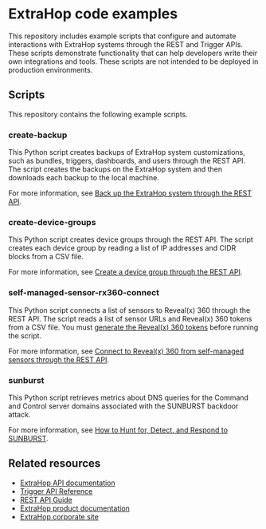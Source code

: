 # ExtraHop code examples

This repository includes example scripts that configure and automate interactions with ExtraHop systems through the REST and Trigger APIs. These scripts demonstrate functionality that can help developers write their own integrations and tools. These scripts are not intended to be deployed in production environments.

## Scripts

This repository contains the following example scripts.

### create-backup

This Python script creates backups of ExtraHop system customizations, such as bundles, triggers, dashboards, and users through the REST API. The script creates the backups on the ExtraHop system and then downloads each backup to the local machine.

For more information, see [Back up the ExtraHop system through the REST API](https://docs.extrahop.com/current/rest-backup/).

### create-device-groups

This Python script creates device groups through the REST API. The script creates each device group by reading a list of IP addresses and CIDR blocks from a CSV file.

For more information, see [Create a device group through the REST API](https://docs.extrahop.com/current/rest-create-device-group/).

### self-managed-sensor-rx360-connect

This Python script connects a list of sensors to Reveal(x) 360 through the REST API. The script reads a list of sensor URLs and Reveal(x) 360 tokens from a CSV file. You must [generate the Reveal(x) 360 tokens](https://docs.extrahop.com/current/configure-ccp/#generate-a-token) before running the script.

For more information, see [Connect to Reveal(x) 360 from self-managed sensors through the REST API](https://docs.extrahop.com/current/rest-connect-ccp/).

### sunburst

This Python script retrieves metrics about DNS queries for the Command and Control server domains associated with the SUNBURST backdoor attack.

For more information, see [How to Hunt for, Detect, and Respond to SUNBURST](https://www.extrahop.com/company/blog/2020/detect-and-respond-to-sunburst/).

## Related resources

* [ExtraHop API documentation](https://docs.extrahop.com/current/api/)
* [Trigger API Reference](https://docs.extrahop.com/current/extrahop-trigger-api/)
* [REST API Guide](https://docs.extrahop.com/current/rest-api-guide/)
* [ExtraHop product documentation](https://docs.extrahop.com/current/)
* [ExtraHop corporate site](https://www.extrahop.com/)
